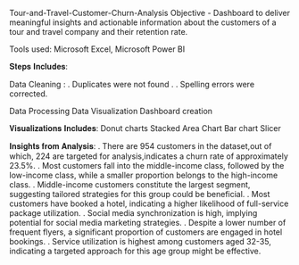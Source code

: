 Tour-and-Travel-Customer-Churn-Analysis
Objective - Dashboard to deliver meaningful insights and actionable information about the customers of a tour and travel company and their retention rate.

Tools used: Microsoft Excel, Microsoft Power BI

𝐒𝐭𝐞𝐩𝐬 𝐈𝐧𝐜𝐥𝐮𝐝𝐞𝐬:

Data Cleaning :
. Duplicates were not found .
. Spelling errors were corrected.

Data Processing
Data Visualization
Dashboard creation

𝐕𝐢𝐬𝐮𝐚𝐥𝐢𝐳𝐚𝐭𝐢𝐨𝐧𝐬 𝐈𝐧𝐜𝐥𝐮𝐝𝐞𝐬:
Donut charts
Stacked Area Chart
Bar chart
Slicer



𝐈𝐧𝐬𝐢𝐠𝐡𝐭𝐬 𝐟𝐫𝐨𝐦 𝐀𝐧𝐚𝐥𝐲𝐬𝐢𝐬:
. There are 954 customers in the dataset,out of which, 224 are targeted for analysis,indicates a churn rate of approximately 23.5%.
. Most customers fall into the middle-income class, followed by the low-income class, while a smaller proportion belongs to the high-income class.
. Middle-income customers constitute the largest segment, suggesting tailored strategies for this group could be beneficial.
. Most customers have booked a hotel, indicating a higher likelihood of full-service package utilization.
. Social media synchronization is high, implying potential for social media marketing strategies.
. Despite a lower number of frequent flyers, a significant proportion of customers are engaged in hotel bookings.
. Service utilization is highest among customers aged 32-35, indicating a targeted approach for this age group might be effective.
